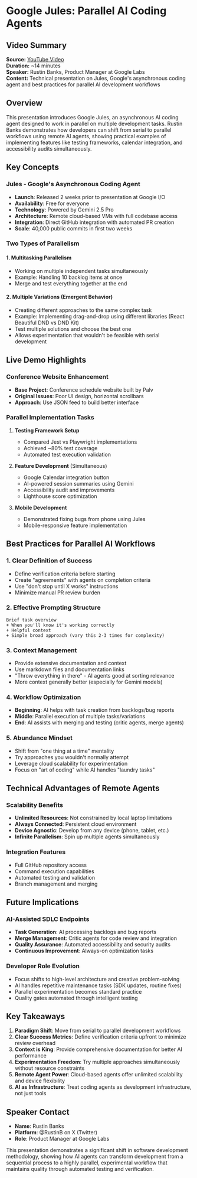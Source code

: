 # Google Jules: Parallel AI Coding Agents

## Video Summary
**Source:** [YouTube Video](https://www.youtube.com/watch?v=X4BwOu0GWb8)  
**Duration:** ~14 minutes  
**Speaker:** Rustin Banks, Product Manager at Google Labs  
**Content:** Technical presentation on Jules, Google's asynchronous coding agent and best practices for parallel AI development workflows

## Overview

This presentation introduces Google Jules, an asynchronous AI coding agent designed to work in parallel on multiple development tasks. Rustin Banks demonstrates how developers can shift from serial to parallel workflows using remote AI agents, showing practical examples of implementing features like testing frameworks, calendar integration, and accessibility audits simultaneously.

## Key Concepts

### Jules - Google's Asynchronous Coding Agent
- **Launch**: Released 2 weeks prior to presentation at Google I/O
- **Availability**: Free for everyone
- **Technology**: Powered by Gemini 2.5 Pro
- **Architecture**: Remote cloud-based VMs with full codebase access
- **Integration**: Direct GitHub integration with automated PR creation
- **Scale**: 40,000 public commits in first two weeks

### Two Types of Parallelism

#### 1. Multitasking Parallelism
- Working on multiple independent tasks simultaneously
- Example: Handling 10 backlog items at once
- Merge and test everything together at the end

#### 2. Multiple Variations (Emergent Behavior)
- Creating different approaches to the same complex task
- Example: Implementing drag-and-drop using different libraries (React Beautiful DND vs DND Kit)
- Test multiple solutions and choose the best one
- Allows experimentation that wouldn't be feasible with serial development

## Live Demo Highlights

### Conference Website Enhancement
- **Base Project**: Conference schedule website built by Palv
- **Original Issues**: Poor UI design, horizontal scrollbars
- **Approach**: Use JSON feed to build better interface

### Parallel Implementation Tasks
1. **Testing Framework Setup**
   - Compared Jest vs Playwright implementations
   - Achieved ~80% test coverage
   - Automated test execution validation

2. **Feature Development** (Simultaneous)
   - Google Calendar integration button
   - AI-powered session summaries using Gemini
   - Accessibility audit and improvements
   - Lighthouse score optimization

3. **Mobile Development**
   - Demonstrated fixing bugs from phone using Jules
   - Mobile-responsive feature implementation

## Best Practices for Parallel AI Workflows

### 1. Clear Definition of Success
- Define verification criteria before starting
- Create "agreements" with agents on completion criteria
- Use "don't stop until X works" instructions
- Minimize manual PR review burden

### 2. Effective Prompting Structure
```
Brief task overview
+ When you'll know it's working correctly
+ Helpful context
+ Simple broad approach (vary this 2-3 times for complexity)
```

### 3. Context Management
- Provide extensive documentation and context
- Use markdown files and documentation links
- "Throw everything in there" - AI agents good at sorting relevance
- More context generally better (especially for Gemini models)

### 4. Workflow Optimization
- **Beginning**: AI helps with task creation from backlogs/bug reports
- **Middle**: Parallel execution of multiple tasks/variations
- **End**: AI assists with merging and testing (critic agents, merge agents)

### 5. Abundance Mindset
- Shift from "one thing at a time" mentality
- Try approaches you wouldn't normally attempt
- Leverage cloud scalability for experimentation
- Focus on "art of coding" while AI handles "laundry tasks"

## Technical Advantages of Remote Agents

### Scalability Benefits
- **Unlimited Resources**: Not constrained by local laptop limitations
- **Always Connected**: Persistent cloud environment
- **Device Agnostic**: Develop from any device (phone, tablet, etc.)
- **Infinite Parallelism**: Spin up multiple agents simultaneously

### Integration Features
- Full GitHub repository access
- Command execution capabilities
- Automated testing and validation
- Branch management and merging

## Future Implications

### AI-Assisted SDLC Endpoints
- **Task Generation**: AI processing backlogs and bug reports
- **Merge Management**: Critic agents for code review and integration
- **Quality Assurance**: Automated accessibility and security audits
- **Continuous Improvement**: Always-on optimization tasks

### Developer Role Evolution
- Focus shifts to high-level architecture and creative problem-solving
- AI handles repetitive maintenance tasks (SDK updates, routine fixes)
- Parallel experimentation becomes standard practice
- Quality gates automated through intelligent testing

## Key Takeaways

1. **Paradigm Shift**: Move from serial to parallel development workflows
2. **Clear Success Metrics**: Define verification criteria upfront to minimize review overhead
3. **Context is King**: Provide comprehensive documentation for better AI performance
4. **Experimentation Freedom**: Try multiple approaches simultaneously without resource constraints
5. **Remote Agent Power**: Cloud-based agents offer unlimited scalability and device flexibility
6. **AI as Infrastructure**: Treat coding agents as development infrastructure, not just tools

## Speaker Contact
- **Name**: Rustin Banks
- **Platform**: @RustinB on X (Twitter)
- **Role**: Product Manager at Google Labs

This presentation demonstrates a significant shift in software development methodology, showing how AI agents can transform development from a sequential process to a highly parallel, experimental workflow that maintains quality through automated testing and verification.

